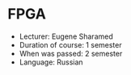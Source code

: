 # FPGA

* Lecturer: Eugene Sharamed
* Duration of course: 1 semester
* When was passed: 2 semester
* Language: Russian
